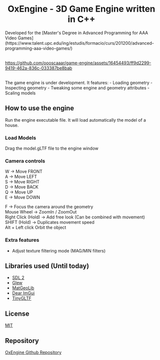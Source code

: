 <h1 align="center">
  OxEngine - 3D Game Engine written in C++
</h1>
Developed for the [Master's Degree in Advanced Programming for AAA Video Games](https://www.talent.upc.edu/ing/estudis/formacio/curs/201200/advanced-programming-aaa-video-games/)</br></br>


https://github.com/oooscaaar/game-engine/assets/16454493/ff9d2299-9419-462a-836c-033387be8bab

</br>
The game engine is under development. It features:
- Loading geometry
- Inspecting geometry
- Tweaking some engine and geometry attributes
- Scaling models

## How to use the engine
Run the engine executable file. It will load automatically the model of a house.
### Load Models
Drag the model.gLTF file to the engine window
### Camera controls
W -> Move FRONT</br>
A -> Move LEFT</br>
S -> Move RIGHT</br>
D -> Move BACK</br>
Q -> Move UP</br>
E -> Move DOWN</br>

F -> Focus the camera around the geometry</br>
Mouse Wheel -> ZoomIn / ZoomOut</br>
Right Click (Hold) -> Add free look (Can be combined with movement)</br>
SHIFT (Hold) -> Duplicates movement speed</br>
Alt + Left click Orbit the object</br>

### Extra features
- Adjust texture filtering mode (MAG/MIN filters)

## Libraries used (Until today)
- [SDL 2](https://www.libsdl.org/download-2.0.php)
- [Glew](https://github.com/nigels-com/glew)
- [MatGeoLib](https://github.com/juj/MathGeoLib)
- [Dear ImGui](https://github.com/ocornut/imgui)
- [TinyGLTF](https://github.com/syoyo/tinygltf)

## License
[MIT](./LICENSE)

## Repository
[OxEngine Github Repository](https://github.com/oooscaaar/game-engine/)
